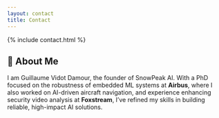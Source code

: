 ```yaml
---
layout: contact
title: Contact
---
```


{% include contact.html %}

## 👋 About Me  
I am Guillaume Vidot Damour, the founder of SnowPeak AI.
With a PhD focused on the robustness of embedded ML systems at **Airbus**, where I also worked on AI-driven aircraft navigation, and experience enhancing security video analysis at **Foxstream**, I’ve refined my skills in building reliable, high-impact AI solutions.  